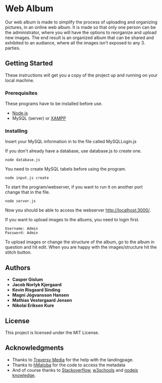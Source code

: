 # Web Album
Our web album is made to simplify the process of uploading and organizing pictures, in an online web album. It is made so that only one person can be the administrator, where you will have the options to reorganize and upload new images. The end result is an organized album that can be shared and exhibited to an audiance, where all the images isn't exposed to any 3. parties. 

## Getting Started

These instructions will get you a copy of the project up and running on your local machine.

### Prerequisites

These programs have to be installed before use.

* [Node.js](https://nodejs.org/en/download/)
* MySQL (server) or [XAMPP](ttps://www.apachefriends.org/index.html) 

### Installing

Insert your MySQL information in to the file called MySQLLogin.js 

If you don't already have a database, use database.js to create one. 
```
node database.js
```

You need to create MySQL tabels before using the program.
```
node input.js create
```

To start the program/webserver, if you want to run it on another port change that in the file.
```
node server.js
```
Now you should be able to access the webserver [http://localhost:3000/](http://localhost:3000/).

If you want to upload images to the albums, you need to login first.
```
Username: Admin
Password: Admin
```

To upload images or change the structure of the  album, go to the album in question and hit edit. When you are happy with the images/structure hit the stitch button.

## Authors

* **Casper Gislum**
* **Jacob Norlyk Kjergaard**
* **Kevin Risgaard Sinding**
* **Magni Jógvansson Hansen**
* **Mathias Vestergaard Jensen**
* **Nikolai Eriksen Kure**

## License

This project is licensed under the MIT License.

## Acknowledgments
* Thanks to [Traversy Media](https://www.youtube.com/channel/UC29ju8bIPH5as8OGnQzwJyA) for the help with the landingpage.
* Thanks to [hMatoba](https://github.com/hMatoba/) for the code to access the metadata
* And of course thanks to [Stackoverflow](https://www.Stackoverflow.com), [w3schools](https://www.w3schools.com/) and [nodejs knowledge](https://nodejs.org/en/knowledge/).

